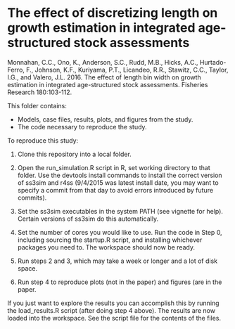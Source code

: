 The effect of discretizing length on growth estimation in integrated age-structured stock assessments
=======================

Monnahan, C.C., Ono, K., Anderson, S.C., Rudd, M.B., Hicks, A.C., Hurtado-Ferro, F., Johnson, K.F., Kuriyama, P.T., Licandeo, R.R., Stawitz, C.C., Taylor, I.G., and Valero, J.L. 2016. The effect of length bin width on growth estimation in integrated age-structured stock assessments. Fisheries Research 180:103-112.

This folder contains:

- Models, case files, results, plots, and figures from the study.
- The code necessary to reproduce the study.

To reproduce this study:

1. Clone this repository into a local folder.

2. Open the run_simulation.R script in R, set working directory to that folder. Use
the devtools install commands to install the correct version of ss3sim and
r4ss (9/4/2015 was latest install date, you may want to specify a commit
from that day to avoid errors introduced by future commits).

3. Set the ss3sim executables in the system PATH (see vignette for
   help). Certain versions of ss3sim do this automatically.

4. Set the number of cores you would like to use. Run the code in Step 0,
including sourcing the startup.R script, and installing whichever packages
you need to. The workspace should now be ready.

5. Run steps 2 and 3, which may take a week or longer and a lot of disk
space.

6. Run step 4 to reproduce plots (not in the paper) and figures (are in the
paper.

If you just want to explore the results you can accomplish this by running
the load_results.R script (after doing step 4 above). The results are now
loaded into the workspace. See the script file for the contents of the
files.


